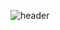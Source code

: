 ![header](https://capsule-render.vercel.app/api?type=waving&color=auto&height=280&section=header&text=Welcome👋&desc=I'm%20Junhyeok%20&fontSize=60)

             
<!--
**JunhyeokParkOfficial/JunhyeokParkOfficial** is a ✨ _special_ ✨ repository because its `README.md` (this file) appears on your GitHub profile.

Here are some ideas to get you started:

- 🔭 I’m currently working on ...
- 🌱 I’m currently learning ...
- 👯 I’m looking to collaborate on ...
- 🤔 I’m looking for help with ...
- 💬 Ask me about ...
- 📫 How to reach me: ...
- 😄 Pronouns: ...
- ⚡ Fun fact: ...
-->
